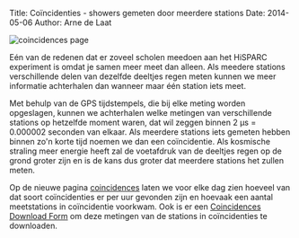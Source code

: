 Title: Coïncidenties - showers gemeten door meerdere stations
Date: 2014-05-06
Author: Arne de Laat

![coincidences page]({filename}/images/coincidences.png)

Eén van de redenen dat er zoveel scholen meedoen aan het HiSPARC experiment is
omdat je samen meer meet dan alleen. Als meedere stations verschillende delen
van dezelfde deeltjes regen meten kunnen we meer informatie achterhalen dan
wanneer maar één station iets meet.

Met behulp van de GPS tijdstempels, die bij elke meting worden opgeslagen,
kunnen we achterhalen welke metingen van verschillende stations op hetzelfde
moment waren, dat wil zeggen binnen 2 µs = 0.000002 seconden van elkaar. Als
meerdere stations iets gemeten hebben binnen zo'n korte tijd noemen we dan een
coïncidentie. Als kosmische straling meer energie heeft zal de voetafdruk van
de deeltjes regen op de grond groter zijn en is de kans dus groter dat meerdere
stations het zullen meten.

Op de nieuwe pagina
[coincidences](http://data.hisparc.nl/show/network/coincidences/) laten we voor
elke dag zien hoeveel van dat soort coïncidenties er per uur gevonden zijn en
hoevaak een aantal meetstations in coïncidentie voorkwam. Ook is er een
[Coincidences Download
Form](http://data.hisparc.nl/data/download/coincidences/) om deze metingen van
de stations in coïncidenties te downloaden.
